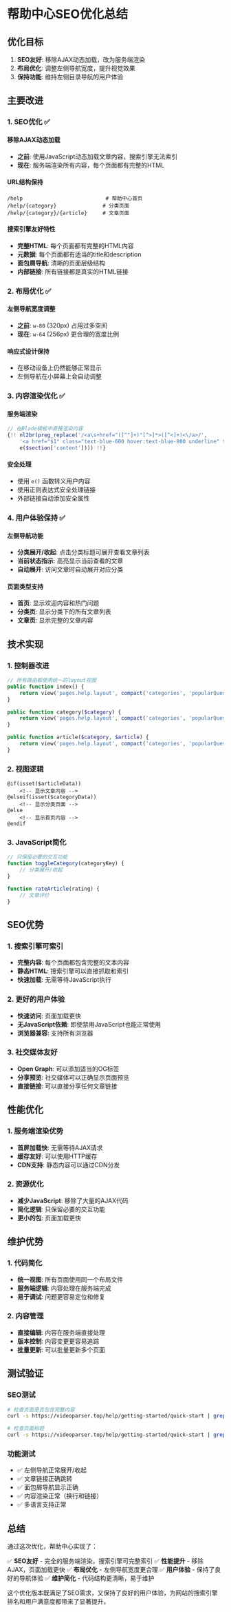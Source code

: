 # 帮助中心SEO优化总结

## 优化目标

1. **SEO友好**: 移除AJAX动态加载，改为服务端渲染
2. **布局优化**: 调整左侧导航宽度，提升视觉效果
3. **保持功能**: 维持左侧目录导航的用户体验

## 主要改进

### 1. SEO优化 ✅

#### 移除AJAX动态加载
- **之前**: 使用JavaScript动态加载文章内容，搜索引擎无法索引
- **现在**: 服务端渲染所有内容，每个页面都有完整的HTML

#### URL结构保持
```
/help                           # 帮助中心首页
/help/{category}               # 分类页面
/help/{category}/{article}     # 文章页面
```

#### 搜索引擎友好特性
- **完整HTML**: 每个页面都有完整的HTML内容
- **元数据**: 每个页面都有适当的title和description
- **面包屑导航**: 清晰的页面层级结构
- **内部链接**: 所有链接都是真实的HTML链接

### 2. 布局优化 ✅

#### 左侧导航宽度调整
- **之前**: `w-80` (320px) 占用过多空间
- **现在**: `w-64` (256px) 更合理的宽度比例

#### 响应式设计保持
- 在移动设备上仍然能够正常显示
- 左侧导航在小屏幕上会自动调整

### 3. 内容渲染优化 ✅

#### 服务端渲染
```php
// 在Blade模板中直接渲染内容
{!! nl2br(preg_replace('/<a\s+href="([^"]+)"[^>]*>([^<]+)<\/a>/', 
    '<a href="$1" class="text-blue-600 hover:text-blue-800 underline" target="_blank" rel="noopener noreferrer">$2</a>', 
    e($section['content']))) !!}
```

#### 安全处理
- 使用 `e()` 函数转义用户内容
- 使用正则表达式安全处理链接
- 外部链接自动添加安全属性

### 4. 用户体验保持 ✅

#### 左侧导航功能
- **分类展开/收起**: 点击分类标题可展开查看文章列表
- **当前状态指示**: 高亮显示当前查看的文章
- **自动展开**: 访问文章时自动展开对应分类

#### 页面类型支持
- **首页**: 显示欢迎内容和热门问题
- **分类页**: 显示分类下的所有文章列表
- **文章页**: 显示完整的文章内容

## 技术实现

### 1. 控制器改进
```php
// 所有路由都使用统一的layout视图
public function index() {
    return view('pages.help.layout', compact('categories', 'popularQuestions'));
}

public function category($category) {
    return view('pages.help.layout', compact('categories', 'popularQuestions', 'categoryData', 'category'));
}

public function article($category, $article) {
    return view('pages.help.layout', compact('categories', 'popularQuestions', 'articleData', 'category', 'article'));
}
```

### 2. 视图逻辑
```blade
@if(isset($articleData))
    <!-- 显示文章内容 -->
@elseif(isset($categoryData))
    <!-- 显示分类页面 -->
@else
    <!-- 显示首页内容 -->
@endif
```

### 3. JavaScript简化
```javascript
// 只保留必要的交互功能
function toggleCategory(categoryKey) {
    // 分类展开/收起
}

function rateArticle(rating) {
    // 文章评价
}
```

## SEO优势

### 1. 搜索引擎可索引
- **完整内容**: 每个页面都包含完整的文本内容
- **静态HTML**: 搜索引擎可以直接抓取和索引
- **快速加载**: 无需等待JavaScript执行

### 2. 更好的用户体验
- **快速访问**: 页面加载更快
- **无JavaScript依赖**: 即使禁用JavaScript也能正常使用
- **浏览器兼容**: 支持所有浏览器

### 3. 社交媒体友好
- **Open Graph**: 可以添加适当的OG标签
- **分享预览**: 社交媒体可以正确显示页面预览
- **直接链接**: 可以直接分享任何文章链接

## 性能优化

### 1. 服务端渲染优势
- **首屏加载快**: 无需等待AJAX请求
- **缓存友好**: 可以使用HTTP缓存
- **CDN支持**: 静态内容可以通过CDN分发

### 2. 资源优化
- **减少JavaScript**: 移除了大量的AJAX代码
- **简化逻辑**: 只保留必要的交互功能
- **更小的包**: 页面加载更快

## 维护优势

### 1. 代码简化
- **统一视图**: 所有页面使用同一个布局文件
- **服务端逻辑**: 内容处理在服务端完成
- **易于调试**: 问题更容易定位和修复

### 2. 内容管理
- **直接编辑**: 内容在服务端直接处理
- **版本控制**: 内容变更更容易追踪
- **批量更新**: 可以批量更新多个页面

## 测试验证

### SEO测试
```bash
# 检查页面是否包含完整内容
curl -s https://videoparser.top/help/getting-started/quick-start | grep -i "快速开始"

# 检查页面标题
curl -s https://videoparser.top/help/getting-started/quick-start | grep -i "<title>"
```

### 功能测试
- ✅ 左侧导航正常展开/收起
- ✅ 文章链接正确跳转
- ✅ 面包屑导航显示正确
- ✅ 内容渲染正常（换行和链接）
- ✅ 多语言支持正常

## 总结

通过这次优化，帮助中心实现了：

✅ **SEO友好** - 完全的服务端渲染，搜索引擎可完整索引
✅ **性能提升** - 移除AJAX，页面加载更快
✅ **布局优化** - 左侧导航宽度更合理
✅ **用户体验** - 保持了良好的导航体验
✅ **维护简化** - 代码结构更清晰，易于维护

这个优化版本既满足了SEO需求，又保持了良好的用户体验，为网站的搜索引擎排名和用户满意度都带来了显著提升。